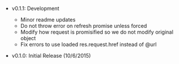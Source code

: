 - v0.1.1: Development
	- Minor readme updates
	- Do not throw error on refresh promise unless forced
	- Modify how request is promisified so we do not modify original object
	- Fix errors to use loaded res.request.href instead of @url

- v0.1.0: Initial Release (10/6/2015)